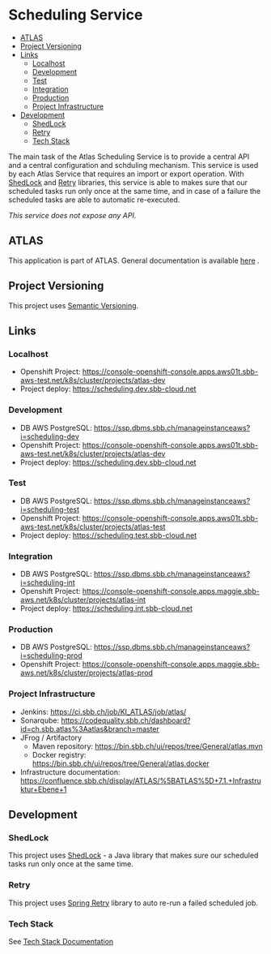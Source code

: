# Scheduling Service

<!-- toc -->

- [ATLAS](#atlas)
- [Project Versioning](#project-versioning)
- [Links](#links)
    * [Localhost](#localhost)
    * [Development](#development)
    * [Test](#test)
    * [Integration](#integration)
    * [Production](#production)
    * [Project Infrastructure](#project-infrastructure)
- [Development](#development-1)
    * [ShedLock](#shedlock)
    * [Retry](#retry)
    * [Tech Stack](#tech-stack)

<!-- tocstop -->

The main task of the Atlas Scheduling Service is to provide a central API and a central
configuration and schduling mechanism. This service is used by each Atlas Service that requires an
import or export operation.
With [ShedLock](#shedlock) and [Retry](#retry) libraries, this service is able to makes
sure that our scheduled tasks run only once at the same time, and in case of a failure the scheduled
tasks are able to automatic re-executed.

*This service does not expose any API.*

## ATLAS

This application is part of ATLAS. General documentation is
available [here](https://code.sbb.ch/projects/KI_ATLAS/repos/atlas/browse/README.md)
.

## Project Versioning

This project uses [Semantic Versioning](https://semver.org/).

## Links

### Localhost

* Openshift Project: https://console-openshift-console.apps.aws01t.sbb-aws-test.net/k8s/cluster/projects/atlas-dev
* Project deploy: https://scheduling.dev.sbb-cloud.net

### Development

* DB AWS PostgreSQL: https://ssp.dbms.sbb.ch/manageinstanceaws?i=scheduling-dev
* Openshift Project: https://console-openshift-console.apps.aws01t.sbb-aws-test.net/k8s/cluster/projects/atlas-dev
* Project deploy: https://scheduling.dev.sbb-cloud.net

### Test

* DB AWS PostgreSQL: https://ssp.dbms.sbb.ch/manageinstanceaws?i=scheduling-test
* Openshift Project: https://console-openshift-console.apps.aws01t.sbb-aws-test.net/k8s/cluster/projects/atlas-test
* Project deploy: https://scheduling.test.sbb-cloud.net

### Integration

* DB AWS PostgreSQL: https://ssp.dbms.sbb.ch/manageinstanceaws?i=scheduling-int
* Openshift Project: https://console-openshift-console.apps.maggie.sbb-aws.net/k8s/cluster/projects/atlas-int
* Project deploy: https://scheduling.int.sbb-cloud.net

### Production

* DB AWS PostgreSQL: https://ssp.dbms.sbb.ch/manageinstanceaws?i=scheduling-prod
* Openshift
  Project: https://console-openshift-console.apps.maggie.sbb-aws.net/k8s/cluster/projects/atlas-prod

### Project Infrastructure

* Jenkins: https://ci.sbb.ch/job/KI_ATLAS/job/atlas/
* Sonarqube: https://codequality.sbb.ch/dashboard?id=ch.sbb.atlas%3Aatlas&branch=master
* JFrog / Artifactory
    * Maven repository: https://bin.sbb.ch/ui/repos/tree/General/atlas.mvn
    * Docker registry: https://bin.sbb.ch/ui/repos/tree/General/atlas.docker
* Infrastructure
  documentation: https://confluence.sbb.ch/display/ATLAS/%5BATLAS%5D+7.1.+Infrastruktur+Ebene+1

## Development

### ShedLock

This project uses [ShedLock](https://github.com/lukas-krecan/ShedLock) - a Java library that makes
sure our scheduled tasks run only once at the same time.

### Retry

This project
uses [Spring Retry](https://docs.spring.io/spring-batch/docs/current/reference/html/retry.html)
library to auto re-run a failed scheduled job.

### Tech Stack

See [Tech Stack Documentation](../documentation/tech-stack-service.md)
